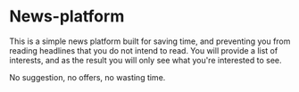 # News-platform

This is a simple news platform built for saving time, and preventing you from reading headlines that you do not intend to read.
You will provide a list of interests, and as the result you will only see what you're interested to see.

No suggestion, no offers, no wasting time.
